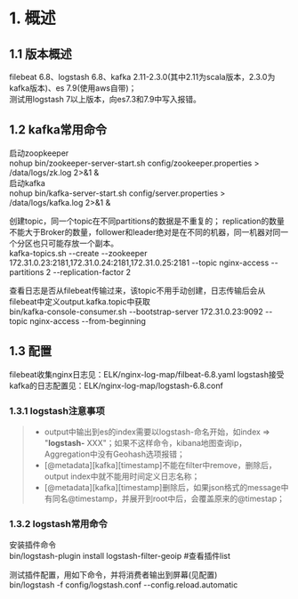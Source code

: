 # 1. 概述
## 1.1 版本概述
filebeat 6.8、logstash 6.8、kafka 2.11-2.3.0(其中2.11为scala版本，2.3.0为kafka版本)、es 7.9(使用aws自带)；  
测试用logstash 7以上版本，向es7.3和7.9中写入报错。

## 1.2 kafka常用命令
启动zoopkeeper  
nohup bin/zookeeper-server-start.sh config/zookeeper.properties > /data/logs/zk.log 2>&1 &  
启动kafka  
nohup bin/kafka-server-start.sh config/server.properties > /data/logs/kafka.log 2>&1 &

创建topic，同一个topic在不同partitions的数据是不重复的；
replication的数量不能大于Broker的数量，follower和leader绝对是在不同的机器，同一机器对同一个分区也只可能存放一个副本。  
kafka-topics.sh --create --zookeeper 172.31.0.23:2181,172.31.0.24:2181,172.31.0.25:2181 --topic nginx-access --partitions 2  --replication-factor 2

查看日志是否从filebeat传输过来，该topic不用手动创建，日志传输后会从filebeat中定义output.kafka.topic中获取  
bin/kafka-console-consumer.sh --bootstrap-server 172.31.0.23:9092 --topic nginx-access --from-beginning

## 1.3 配置
filebeat收集nginx日志见：ELK/nginx-log-map/filbeat-6.8.yaml
logstash接受kafka的日志配置见：ELK/nginx-log-map/logstash-6.8.conf

### 1.3.1 logstash注意事项  
> * output中输出到es的index需要以logstash-命名开始，如index => "**logstash-** XXX"；如果不这样命令，kibana地图查询ip，Aggregation中没有Geohash选项报错；
> * [@metadata][kafka][timestamp]不能在filter中remove，删除后，output index中就不能用时间定义日志名称；
> * [@metadata][kafka][timestamp]删除后，如果json格式的message中有同名@timestamp，并展开到root中后，会覆盖原来的@timestap；

### 1.3.2 logstash常用命令
安装插件命令  
bin/logstash-plugin install logstash-filter-geoip       #查看插件list

测试插件配置，用如下命令，并将消费者输出到屏幕(见配置)  
bin/logstash -f config/logstash.conf --config.reload.automatic





